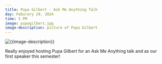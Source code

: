 ```yaml
---
title: Pupa Gilbert - Ask Me Anything Talk
day: Feburary 29, 2024
time: 5 PM
image: pupagilbert.jpg
image-description: picture of Pupa Gilbert
---
```

![{{image-description}}]({{page.image}})

Really enjoyed hosting Pupa Gilbert for an Ask Me Anything talk and as our first speaker this semester! 
